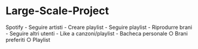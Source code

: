 # Large-Scale-Project

Spotify
	- Seguire artisti
	- Creare playlist
	- Seguire playlist
	- Riprodurre brani
	- Seguire altri utenti
	- Like a canzoni/playlist
	- Bacheca personale
		○ Brani preferiti
		○ Playlist
